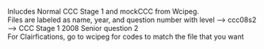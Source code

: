 Inlucdes Normal CCC Stage 1 and mockCCC from Wcipeg.  
Files are labeled as name, year, and question number with level --> ccc08s2 --> CCC Stage 1 2008 Senior question 2  
For Clairfications, go to wcipeg for codes to match the file that you want
